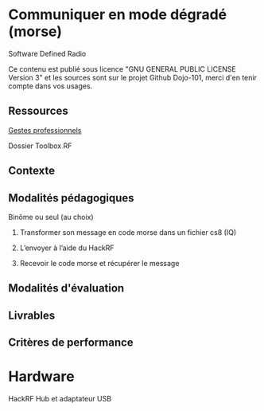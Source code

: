 # Communiquer en mode dégradé (morse)

Software Defined Radio 

Ce contenu est publié sous licence "GNU GENERAL PUBLIC LICENSE Version 3" et les sources sont sur le projet Github Dojo-101, merci d'en tenir compte dans vos usages.

## Ressources

[Gestes professionnels](https://github.com/Aif4thah/Dojo-101)

Dossier Toolbox RF

## Contexte


## Modalités pédagogiques

Binôme ou seul (au choix)

1. Transformer son message en code morse dans un fichier cs8 (IQ)

2. L’envoyer à l’aide du HackRF

3. Recevoir le code morse et récupérer le message 


## Modalités d'évaluation


## Livrables


## Critères de performance

# Hardware

HackRF
Hub et adaptateur USB
